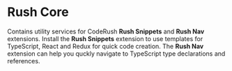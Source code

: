 # Rush Core

Contains utility services for CodeRush **Rush Snippets** and **Rush Nav** extensions. Install the **Rush Snippets** extension to use templates for TypeScript, React and Redux for quick code creation. 
The **Rush Nav** extension can help you quckly navigate to TypeScript type declarations and references.